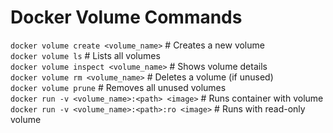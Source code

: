 # Docker Volume Commands
`docker volume create <volume_name>`    # Creates a new volume  
`docker volume ls`                      # Lists all volumes  
`docker volume inspect <volume_name>`   # Shows volume details  
`docker volume rm <volume_name>`        # Deletes a volume (if unused)  
`docker volume prune`                   # Removes all unused volumes  
`docker run -v <volume_name>:<path> <image>`    # Runs container with volume  
`docker run -v <volume_name>:<path>:ro <image>` # Runs with read-only volume  




